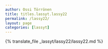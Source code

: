 ```yaml
---
author: Ossi Törrönen
title: titles.lassyt.lassy22
permalink: /lassy22/
layout: page
categories: [lassyt]
---
```

{% translate_file _lassyt/lassy22/lassy22.md %}